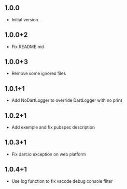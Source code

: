 ## 1.0.0

- Initial version.

## 1.0.0+2

- Fix README.md

## 1.0.0+3

- Remove some ignored files

## 1.0.1+1

- Add NoDartLogger to override DartLogger with no print

## 1.0.2+1

- Add exemple and fix pubspec description

## 1.0.3+1

- Fix dart:io exception on web platform

## 1.0.4+1

- Use log function to fix vscode debug console filter
